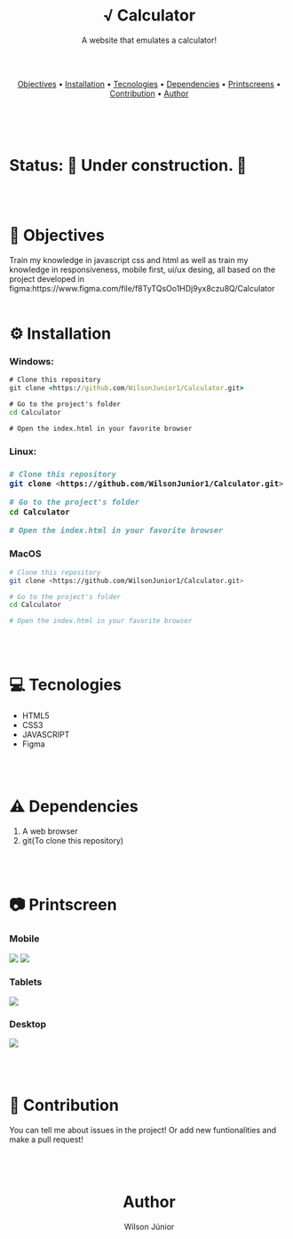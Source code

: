 <h1 align="center">√ Calculator</h1>

<p align="center">A website that emulates a calculator!</p>

<br/>
<br/>

<p align="center">
 <a href="#objective">Objectives</a> • 
 <a href="#installation">Installation</a> • 
 <a href="#tecnologies">Tecnologies</a> • 
 <a href="dependencies">Dependencies</a> • 
 <a href="printscreens">Printscreens</a> • 
 <a href="#contributions">Contribution</a> •  
 <a href="#author">Author</a>
</p>

<br/><br/><br/>

<h1>Status: 
🚧 Under construction.
🚧 </h1
 
 
<br/><br/>
 
<h1 id="objective">🎯 Objectives</h1>
 
<p>Train my knowledge in javascript css and html as well as train my knowledge in responsiveness, mobile first, ui/ux desing, all based on the project developed in figma:https://www.figma.com/file/f8TyTQsOo1HDj9yx8czu8Q/Calculator
<br/><br/>
 
<h1 id="installation">⚙️ Installation</h1>
 
<h3>Windows:</h3>


```cmd
# Clone this repository
git clone <https://github.com/WilsonJunior1/Calculator.git>

# Go to the project's folder
cd Calculator

# Open the index.html in your favorite browser
```


  
<h3>Linux:<h3>
 
 
```bash
# Clone this repository
git clone <https://github.com/WilsonJunior1/Calculator.git>

# Go to the project's folder
cd Calculator

# Open the index.html in your favorite browser
```
  
<h3>MacOS</h3>


```bash
# Clone this repository
git clone <https://github.com/WilsonJunior1/Calculator.git>

# Go to the project's folder
cd Calculator

# Open the index.html in your favorite browser
```
 
<br/><br/>
 
 
<h1 id="tecnologies">💻 Tecnologies</h1>
 
<ul>
 <li>HTML5</li>
 <li>CSS3</li>
 <li>JAVASCRIPT</li>
 <li>Figma</l1>
</ul>

<br/><br/>

<h1 id="dependencies">⚠️ Dependencies</h1>

 <ol>
 <li>A web browser</li>
 <li>git(To clone this repository)</li>
 </ol>
 
<br/><br/>
 
<h1 id="printscreen">📷 Printscreen</h1>

<h3>Mobile</h3>
<img src="./printscreens/mobile.png">
<img src="./printscreens/more-calculators.png">
<h3>Tablets</h3>
<img src="./printscreens/tablets.png">
<h3>Desktop</h3>
<img src="./printscreens/desktop.png">

<br/><br/>
 
<h1 id="contributions">👥 Contribution</h1>

<p>You can tell me about issues in the project! Or add new funtionalities and make a pull request!</p>

<br/><br/>


<h1 id="author" align="center">Author</h1>

<p align="center">Wilson Júnior</h1>
